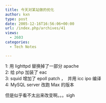 ```yaml
---
title: 今天对某站做的优化
author: kxn
type: post
date: 2005-12-16T16:56:06+00:00
url: /index.php/archives/41
views:
  - 2603
categories:
  - Tech Notes

---
```

1: 用 lighttpd 替换掉了一部分 apache  
2: 给 php 加装了 eac  
3: squid 增加了 epoll patch ，　并用 icc ipo 编译  
4: MySQL server 改跑 Max 的版本

但是似乎看不太出来改变啊。。。sigh